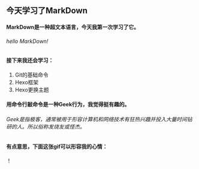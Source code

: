 ## **今天学习了MarkDown**
#### MarkDown是一种超文本语言，今天我第一次学习了它。
###### hello MarkDown!
#### 接下来我还会学习：
1. Git的基础命令
2. Hexo框架
3. Hexo更换主题
#### 用命令行敲命令是一种**Geek**行为，我觉得挺有趣的。
###### Geek是指极客，通常被用于形容计算机和网络技术有狂热兴趣并投入大量时间钻研的人。所以俗称发烧友或怪杰。
#### 有点意思，下面这张gif可以形容我的心情：
！[](https://qgt-style.oss-cn-hangzhou.aliyuncs.com/newcoursep4/g1/g1-2-2/tenor.gif)
